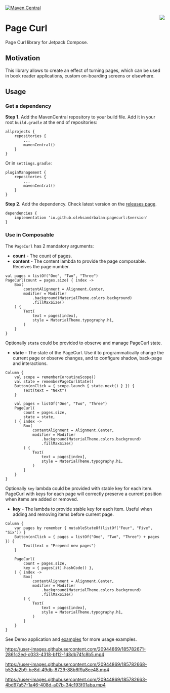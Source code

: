 [![Maven Central](https://img.shields.io/maven-central/v/io.github.oleksandrbalan/pagecurl.svg?label=Maven%20Central)](https://mvnrepository.com/artifact/io.github.oleksandrbalan/pagecurl)

<img align="right" src="https://user-images.githubusercontent.com/20944869/200791917-a2436c9a-d062-4c14-9c71-c94fe8703061.png">

# Page Curl

Page Curl library for Jetpack Compose.

## Motivation

This library allows to create an effect of turning pages, which can be used in book reader applications, custom on-boarding screens or elsewhere.

## Usage

### Get a dependency

**Step 1.** Add the MavenCentral repository to your build file.
Add it in your root `build.gradle` at the end of repositories:
```
allprojects {
    repositories {
        ...
        mavenCentral()
    }
}
```

Or in `settings.gradle`:
```
pluginManagement {
    repositories {
        ...
        mavenCentral()
    }
}
```

**Step 2.** Add the dependency.
Check latest version on the [releases page](https://github.com/oleksandrbalan/pagecurl/releases).
```
dependencies {
    implementation 'io.github.oleksandrbalan:pagecurl:$version'
}
```

### Use in Composable

The `PageCurl` has 2 mandatory arguments:
* **count** - The count of pages.
* **content** - The content lambda to provide the page composable. Receives the page number.

```
val pages = listOf("One", "Two", "Three")
PageCurl(count = pages.size) { index ->
    Box(
        contentAlignment = Alignment.Center,
        modifier = Modifier
            .background(MaterialTheme.colors.background)
            .fillMaxSize()
    ) {
        Text(
            text = pages[index],
            style = MaterialTheme.typography.h1,
        )
    }
}
```

Optionally `state` could be provided to observe and manage PageCurl state.
* **state** - The state of the PageCurl. Use it to programmatically change the current page or observe changes, and to configure shadow, back-page and interactions.
```
Column {
    val scope = rememberCoroutineScope()
    val state = rememberPageCurlState()
    Button(onClick = { scope.launch { state.next() } }) {
        Text(text = "Next")
    }

    val pages = listOf("One", "Two", "Three")
    PageCurl(
        count = pages.size,
        state = state,
    ) { index ->
        Box(
            contentAlignment = Alignment.Center,
            modifier = Modifier
                .background(MaterialTheme.colors.background)
                .fillMaxSize()
        ) {
            Text(
                text = pages[index],
                style = MaterialTheme.typography.h1,
            )
        }
    }
}
```

Optionally `key` lambda could be provided with stable key for each item. PageCurl with keys for each page will correctly preserve a current position when items are added or removed.
* **key** - The lambda to provide stable key for each item. Useful when adding and removing items before current page.
```
Column {
    var pages by remember { mutableStateOf(listOf("Four", "Five", "Six")) }
    Button(onClick = { pages = listOf("One", "Two", "Three") + pages }) {
        Text(text = "Prepend new pages")
    }

    PageCurl(
        count = pages.size,
        key = { pages[it].hashCode() },
    ) { index ->
        Box(
            contentAlignment = Alignment.Center,
            modifier = Modifier
                .background(MaterialTheme.colors.background)
                .fillMaxSize()
        ) {
            Text(
                text = pages[index],
                style = MaterialTheme.typography.h1,
            )
        }
    }
}
```

See Demo application and [examples](demo/src/main/kotlin/eu/wewox/pagecurl/screens) for more usage examples.

https://user-images.githubusercontent.com/20944869/185782671-2861c2ed-c033-4318-bf12-1d8db74fc8b5.mp4

https://user-images.githubusercontent.com/20944869/185782668-b52da2b9-be8d-49db-8729-88b6f9a8ee48.mp4

https://user-images.githubusercontent.com/20944869/185782663-4bd97a57-1a46-408d-a07b-34c193f01aba.mp4
